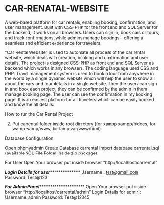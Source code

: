 # CAR-RENATAL-WEBSITE
A web-based platform for car rentals, enabling booking, confirmation, and user management. Built with CSS-PHP for the front end and SQL Server for the backend, it works on all browsers. Users can sign in, book cars or tours, and track confirmations, while admins manage bookings—offering a seamless and efficient experience for travelers.


“Car Rental Website” is used to automate all process of the car rental website, which 
deals with creation, booking and confirmation and user details. The project is designed 
CSS-PHP as front end and SQL Server as backend which works in any browsers. The 
coding language used CSS and PHP. Travel management system is used to book a tour 
from anywhere in the world by a single dynamic website which will help the user to 
know all about the cars and tour details in a single website.  Then the users can sign in 
and book each project, they can be confirmed by the admin in them manage booking 
page. The user can see the confirmation in my booking page. It is an easiest platform 
for all travelers which can be easily booked and know the all details. 


How to run the Car Rental Project


2. Put carrental folder inside root directory (for xampp xampp/htdocs, for wamp wamp/www, for lamp var/www/html)

Database Configuration

Open phpmyadmin
Create Database carrental
Import database carrental.sql (available SQL File Folder inside zip package)

For User
Open Your browser put inside browser “http://localhost/carrental”

*************Login Details for user***************************
Username : test@gmail.com
Password: Test@123

*************For Admin Panel**********************************
Open Your browser put inside browser “http://localhost/carrental/admin”
Login Details for admin :
Username: admin
Password: Test@12345
